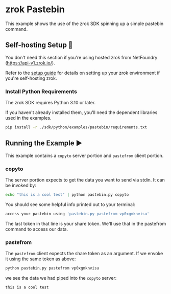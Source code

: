 # zrok Pastebin

This example shows the use of the zrok SDK spinning up a simple pastebin command.

## Self-hosting Setup :wrench:

You don't need this section if you're using hosted zrok from NetFoundry (https://api-v1.zrok.io/).

Refer to the [setup guide](../../../docs/guides/self-hosting/self_hosting_guide.md) for details on setting up your zrok
environment if you're self-hosting zrok.

### Install Python Requirements

The zrok SDK requires Python 3.10 or later.

If you haven't already installed them, you'll need the dependent libraries used in the examples.

```bash
pip install -r ./sdk/python/examples/pastebin/requirements.txt
```

## Running the Example :arrow_forward:

This example contains a `copyto` server portion and `pastefrom` client portion.

### copyto

The server portion expects to get the data you want to send via stdin. It can be invoked by:

```bash
echo "this is a cool test" | python pastebin.py copyto
```

You should see some helpful info printed out to your terminal:

```bash
access your pastebin using 'pastebin.py pastefrom vp0xgmknvisu'
```

The last token in that line is your share token. We'll use that in the pastefrom command to access our data.

### pastefrom

The `pastefrom` client expects the share token as an argument.
If we envoke it using the same token as above:

```bash
python pastebin.py pastefrom vp0xgmknvisu
```

we see the data we had piped into the `copyto` server:

```text
this is a cool test
```
